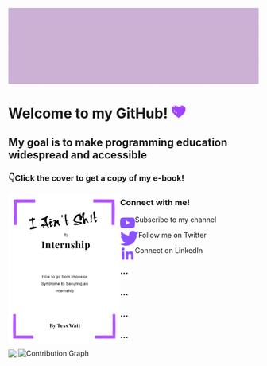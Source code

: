 ![Header](https://raw.githubusercontent.com/Tess314/Tess314/master/gh_banner.gif "Header")

# Welcome to my GitHub! <img src="https://raw.githubusercontent.com/Tess314/Tess314/master/heart.gif" width="30px">

## My goal is to make programming education widespread and accessible

### 👇Click the cover to get a copy of my e-book!

[<img align="left" alt="Ebook" height="300px" src="https://raw.githubusercontent.com/Tess314/Tess314/master/cover.png"/>][Ebook]

### Connect with me!

[<img align="left" alt="YouTube" height="30px" src="https://raw.githubusercontent.com/Tess314/Tess314/master/youtube_logo.png"/>][YouTube]Subscribe to my channel

[<img align="left" alt="Twitter" height="30px" src="https://raw.githubusercontent.com/Tess314/Tess314/master/twitter_logo.png"/>][Twitter]Follow me on Twitter

[<img align="left" alt="LinkedIn" height="30px" src="https://raw.githubusercontent.com/Tess314/Tess314/master/linkedin_logo.png"/>][LinkedIn]Connect on LinkedIn

### ...
### ...
### ...
### ...

<img align="center" src="https://github-readme-stats.vercel.app/api?username=Tess314&show_icons=true&line_height=27&count_private=true&title_color=8C52FF"/>

<img src="https://activity-graph.herokuapp.com/graph?username=Tess314&theme=xcode" alt="Contribution Graph" align="center" />

<!-- <img align="center" src="https://github-readme-stats.vercel.app/api/top-langs/?username=Tess314&layout=compact&title_color=8C52FF"/> -->

[Ebook]: https://gumroad.com/tesswatt
[YouTube]: https://www.youtube.com/channel/UCGCR-PjumUZeuMc0zZOIZdA
[Twitter]: https://twitter.com/TessWOfficial
[LinkedIn]: https://www.linkedin.com/in/tess-watt-4882941b3/
